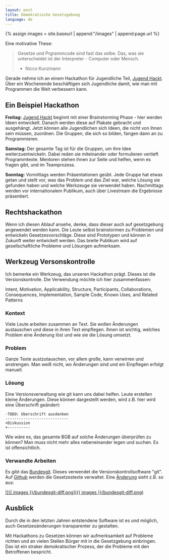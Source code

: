 ```yaml
---
layout: post
title: Demokratische Gesetzgebung
language: de
---
```

{% assign images = site.baseurl | append:"/images" | append:page.url %}

Eine motivative These:

> Gesetze und Prgrammcode sind fast das selbe.
> Das, was sie unterscheidet ist der Interpreter - Computer oder Mensch.
> - Nicco Kunzmann

Gerade nehme ich an einem Hackathon für Jugendliche Teil, [Jugend Hackt][jugendhackt].
Über ein Wochenende beschäftigen sich Jugendliche damit, wie man mit Programmen
die Welt verbessern kann. 

Ein Beispiel Hackathon
----------------------

**Freitag:** [Jugend Hackt][jugendhackt] beginnt mit einer Brainstorming Phase - hier werden Ideen entwickelt.
Danach werden diese auf Plakate gebracht und ausgehängt.
Jetzt können alle Jugendlichen sich Ideen, die nicht von ihnen sein müssen,
zuordnen. Die Gruppen, die sich so bilden, fangen dann an zu Programmieren.

**Samstag:** Der gesamte Tag ist für die Gruppen, um ihre Idee weiterzuentwickeln.
Dabei reden sie miteinander oder formulieren vertieft Programmtexte.
Mentoren stehen ihnen zur Seite und helfen, wenn es fragen gibt, und im Teamprozess.

**Sonntag:** Vormittags werden Präsentationen geübt.
Jede Gruppe hat etwas getan und stellt vor, was das Problem und das Ziel war,
welche Lösung sie gefunden haben und welche Werkzeuge sie verwendet haben.
Nachmittags werden vor internationalem Publikum, auch über Livestream die Ergebnisse präsentiert.

Rechtshackathon
---------------

Wenn ich diesen Ablauf ansehe, denke, dass dieser auch auf gesetzgebung angewendet werden kann.
Die Leute selbst brainstormen zu Problemen und entwickeln Gesetzesvorschläge.
Diese sind Prototypen und können in Zukunft weiter entwickelt werden.
Das breite Publikum wird auf gesellschaftliche Probleme und Lösungen aufmerksam.





Werkzeug Versonskontrolle
-------------------------

Ich bemerke ein Werkzeug, das unseren Hackathon prägt.
Dieses ist die Versionskontrolle.
Die Verwendung möchte ich hier zusammenfassen:


Intent, Motivation, Applicability, Structure, Participants, Collaborations, Consequences, Implementation, Sample Code, Known Uses, and Related Patterns

### Kontext

Viele Leute arbeiten zusammen an Text.
Sie wollen Änderungen austauschen und diese in ihren Text einpflegen.
Ihnen ist wichtig, welches Problem eine Änderung löst und wie sie die Lösung umsetzt.

### Problem

Ganze Texte austzutauschen, vor allem große, kann verwirren und anstrengen.
Man weiß nicht, wo Änderungen sind und ein Einpflegen erfolgt manuell.

### Lösung

Eine Versionsverwaltung wie git kann uns dabei helfen.
Leute erstellen kleine Änderungen.
Diese können dargestellt werden, wird z.B. hier wird eine Überschrift geändert:

    
    -TODO: Überschrift ausdenken
    ----------------------------
    +Diskussion
    +----------
    
Wie wäre es, das gesamte BGB auf solche Änderungen überprüfen zu können?
Man muss nicht mehr alles nebeneinander legen und suchen.
Es ist offensichtlich.

### Verwandte Arbeiten

Es gibt das [Bundesgit][bundesgit].
Dieses verwendet die Versionskontrollsoftware "git".
Auf [Github](https://github.com/bundestag/gesetze) werden die Gesetzestexte verwaltet.
Eine [Änderung](https://github.com/bundestag/gesetze/commit/01dfc35b7ec16cec048d2626dc5e2194a485f40f) sieht z.B. so aus:

[![{{ images }}/bundesgit-diff.png]({{ images }}/bundesgit-diff.png)](https://github.com/bundestag/gesetze/commit/01dfc35b7ec16cec048d2626dc5e2194a485f40f)

Ausblick
--------

Durch die in den letzten Jahren entstendene Software ist es und möglich,
auch Gesetzesänderungen transparenter zu gestalten.

Mit Hackathons zu Gesetzen können wir aufmerksamkeit auf Probleme richten und
an vielen Stellen Bürger mit in die Gesetzgebung einbringen.
Das ist ein straker demokratischer Prozess, der die Probleme mit den Betroffenen bespricht.


[jugendhackt]: https://jugendhackt.org
[bundesgit]: http://okfnlabs.org/blog/2012/12/13/bundesgit-german-laws-on-github.html